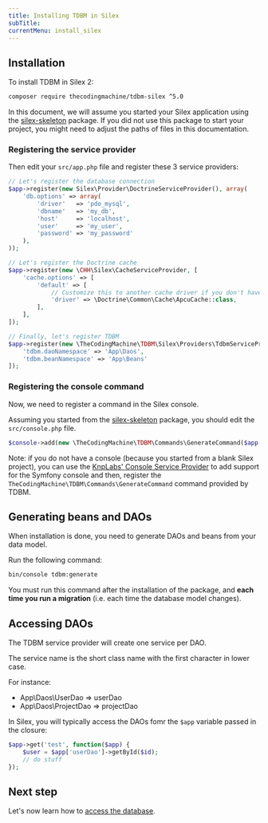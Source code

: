 ```yaml
---
title: Installing TDBM in Silex
subTitle: 
currentMenu: install_silex
---
```


## Installation

To install TDBM in Silex 2:

```bash
composer require thecodingmachine/tdbm-silex ^5.0
```

<div class="alert alert-warning">
In this document, we will assume you started your Silex application using the <a href="https://github.com/silexphp/Silex-Skeleton">silex-skeleton</a> package.
If you did not use this package to start your project, you might need to adjust the paths of files in this documentation.
</div>

### Registering the service provider

Then edit your `src/app.php` file and register these 3 service providers:

```php
// Let's register the database connection
$app->register(new Silex\Provider\DoctrineServiceProvider(), array(
    'db.options' => array(
        'driver'   => 'pdo_mysql',
        'dbname'   => 'my_db',
        'host'     => 'localhost',
        'user'     => 'my_user',
        'password' => 'my_password'
    ),
));

// Let's register the Doctrine cache
$app->register(new \CHH\Silex\CacheServiceProvider, [
    'cache.options' => [
        'default' => [
            // Customize this to another cache driver if you don't have APCu installed
            'driver' => \Doctrine\Common\Cache\ApcuCache::class,
        ],
    ],
]);

// Finally, let's register TDBM
$app->register(new \TheCodingMachine\TDBM\Silex\Providers\TdbmServiceProvider(), [
    'tdbm.daoNamespace' => 'App\Daos',
    'tdbm.beanNamespace' => 'App\Beans'
]);
```

### Registering the console command

Now, we need to register a command in the Silex console.

Assuming you started from the <a href="https://github.com/silexphp/Silex-Skeleton">silex-skeleton</a> package, you should edit the `src/console.php` file.

```php
$console->add(new \TheCodingMachine\TDBM\Commands\GenerateCommand($app['tdbm.configuration']));
```

Note: if you do not have a console (because you started from a blank Silex project), you can use the [KnpLabs' Console Service Provider](https://github.com/KnpLabs/ConsoleServiceProvider) to add support for the Symfony console and then, register the `TheCodingMachine\TDBM\Commands\GenerateCommand` command provided by TDBM.

## Generating beans and DAOs

When installation is done, you need to generate DAOs and beans from your data model.

Run the following command:

```bash
bin/console tdbm:generate
```

<div class="alert alert-danger">You must run this command after the installation of the package, and <strong>each time you run a migration</strong> (i.e. each time the database model changes).</div>

Accessing DAOs
--------------

The TDBM service provider will create one service per DAO.

The service name is the short class name with the first character in lower case.

For instance:

- App\Daos\UserDao => userDao
- App\Daos\ProjectDao => projectDao


In Silex, you will typically access the DAOs fomr the `$app` variable passed in the closure:

```php
$app->get('test', function($app) {
    $user = $app['userDao']->getById($id);
    // do stuff
});
```

Next step
---------

Let's now learn how to [access the database](quickstart.md).
